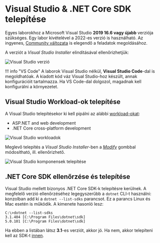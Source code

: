 # Visual Studio & .NET Core SDK telepítése

Egyes laborokhoz a Microsoft Visual Studio **2019 16.6 vagy újabb** verziója szükséges. Egy labor kivételével a 2022-es verzió is használható. Az ingyenes, [Community változata](https://visualstudio.microsoft.com/vs/community/) is elegendő a feladatok megoldásához.

A verziót a _Visual Studio Installer_ elindításával ellenőrizhetjük:

![Visual Studio verzió](images/visual-studio/vs-verzio.png)

!!! info "VS Code"
    A laborok Visual Studio nélkül, **Visual Studio Code**-dal is megoldhatóak. A kiadott kód váz Visual Studio-hoz készült, annak konfigurációit tartalmazza. Ha VS Code-dal dolgozol, magadnak kell konfigurálni a környezetet.

## Visual Studio Workload-ok telepítése

A Visual Studio telepítésekor ki kell pipálni az alábbi [workload-okat](https://docs.microsoft.com/en-us/visualstudio/install/install-visual-studio?view=vs-2019#step-4---choose-workloads):

- ASP.NET and web development
- .NET Core cross-platform development

![Visual Studio workloadok](images/visual-studio/vs-workload.png)

Meglevő telepítés a _Visual Studio Installer_-ben a [_Modify_](https://docs.microsoft.com/en-us/visualstudio/install/modify-visual-studio?view=vs-2019) gombbal módosítható, ill. ellenőrizhető.

![Visual Studio komponensek telepítése](images/visual-studio/vs-installer-modify.png)

## .NET Core SDK ellenőrzése és telepítése

Visual Studio mellett bizonyos .NET Core SDK-k telepítésre kerülnek. A megfelelő verzió ellenőrzéséhez legegyszerűbb a `dotnet` CLI-t használni: konzolban add ki a `dotnet --list-sdks` parancsot. Ez a parancs Linux és Mac esetén is működik. A kimenete hasonló lesz:

```hl_lines="2"
C:\>dotnet --list-sdks
3.1.404 [C:\Program Files\dotnet\sdk]
5.0.101 [C:\Program Files\dotnet\sdk]
```

Ha ebben a listában látsz **3.1**-es verziót, akkor jó. Ha nem, akkor telepíteni kell az SDK-t [innen](https://dotnet.microsoft.com/download/dotnet-core/3.1).
